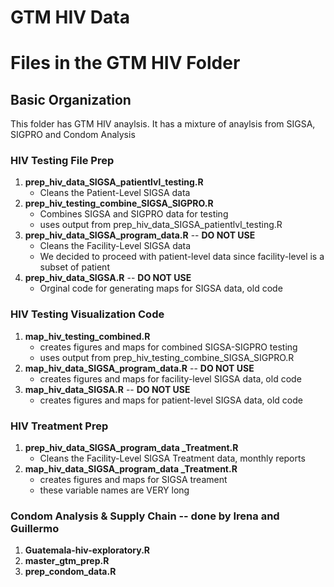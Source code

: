 # GTM HIV Data
Files in  the GTM HIV Folder
======


## Basic Organization
This folder has GTM HIV anaylsis. It has a mixture of anaylsis from SIGSA, SIGPRO and Condom Analysis

### HIV Testing File Prep
1. **prep_hiv_data_SIGSA_patientlvl_testing.R**
	- Cleans the Patient-Level SIGSA data
2. **prep_hiv_testing_combine_SIGSA_SIGPRO.R**
	- Combines SIGSA and SIGPRO data for testing
	- uses output from prep_hiv_data_SIGSA_patientlvl_testing.R
3. **prep_hiv_data_SIGSA_program_data.R** -- **DO NOT USE**
	- Cleans the Facility-Level SIGSA data
 	- We decided to proceed with patient-level data since facility-level is a subset of patient 
4. **prep_hiv_data_SIGSA.R** -- **DO NOT USE**
	- Orginal code for generating maps for SIGSA data, old code

### HIV Testing Visualization Code
1. **map_hiv_testing_combined.R**
	- creates figures and maps for combined SIGSA-SIGPRO testing 
	- uses output from prep_hiv_testing_combine_SIGSA_SIGPRO.R
2. **map_hiv_data_SIGSA_program_data.R** -- **DO NOT USE**
	- creates figures and maps for facility-level SIGSA data, old code
3. **map_hiv_data_SIGSA.R** -- **DO NOT USE**
	- creates figures and maps for patient-level SIGSA data, old code



### HIV Treatment Prep
1. **prep_hiv_data_SIGSA_program_data _Treatment.R**
	- Cleans the Facility-Level SIGSA Treatment data, monthly reports
2. **map_hiv_data_SIGSA_program_data _Treatment.R**
	- creates figures and maps for SIGSA treament
	- these variable names are VERY long


### Condom Analysis & Supply Chain -- done by Irena and Guillermo
1. **Guatemala-hiv-exploratory.R**
2. **master_gtm_prep.R**
3. **prep_condom_data.R**

